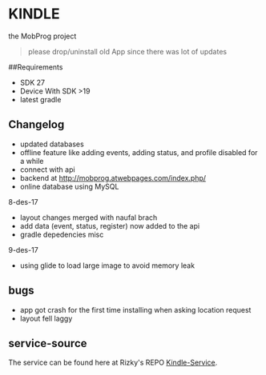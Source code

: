 # KINDLE
the MobProg project
> please drop/uninstall old App since there was lot of updates

##Requirements
* SDK 27
* Device With SDK \>19
* latest gradle

## Changelog
* updated databases
* offline feature like adding events, adding status, and profile disabled for a while
* connect with api
* backend at http://mobprog.atwebpages.com/index.php/
* online database using MySQL

8-des-17
* layout changes merged with naufal brach
* add data (event, status, register) now added to the api
* gradle depedencies misc

9-des-17
* using glide to load large image to avoid memory leak

## bugs
- app got crash for the first time installing when asking location request
- layout fell laggy


## service-source
The service can be found here at Rizky's REPO [Kindle-Service](https://github.com/nugraharzk/Kindle-service).
